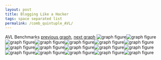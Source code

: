 ```yaml
---
layout: post
title: Blogging Like a Hacker
tags: space separated list
permalink: /comb_quintuple_AVL/
---
```


AVL Benchmarks
[previous graph](./comb_quintuple_A/), [next graph](./comb_quintuple_CYPHERD/)
<img src="./images/quintuple/AVL/AVL-AVL_box.png" alt="graph figure"><img src="./images/quintuple/AVL/AVL-A_box.png" alt="graph figure"><img src="./images/quintuple/AVL/AVL-CYPHERD_box.png" alt="graph figure"><img src="./images/quintuple/AVL/AVL-EGG_box.png" alt="graph figure"><img src="./images/quintuple/AVL/AVL-FACE_box.png" alt="graph figure"><img src="./images/quintuple/AVL/AVL-FLOYD_box.png" alt="graph figure"><img src="./images/quintuple/AVL/AVL-F_box.png" alt="graph figure"><img src="./images/quintuple/AVL/AVL-H_box.png" alt="graph figure"><img src="./images/quintuple/AVL/AVL-JSOND_box.png" alt="graph figure"><img src="./images/quintuple/AVL/AVL-K_box.png" alt="graph figure"><img src="./images/quintuple/AVL/AVL-O_box.png" alt="graph figure"><img src="./images/quintuple/AVL/AVL-PDFD_box.png" alt="graph figure"><img src="./images/quintuple/AVL/AVL-RB_box.png" alt="graph figure"><img src="./images/quintuple/AVL/AVL-ROD_box.png" alt="graph figure"><img src="./images/quintuple/AVL/AVL-SMATRIX_box.png" alt="graph figure"><img src="./images/quintuple/AVL/AVL-SORTD_box.png" alt="graph figure"><img src="./images/quintuple/AVL/AVL-ZB_box.png" alt="graph figure">